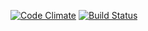 [![Code Climate](https://codeclimate.com/github/surrexi/social/badges/gpa.svg)](https://codeclimate.com/github/surrexi/social)
[![Build Status](https://travis-ci.org/surrexi/social.svg?branch=master)](https://travis-ci.org/surrexi/social)

